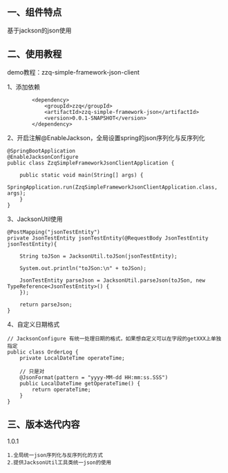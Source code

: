 ## 一、组件特点
基于jackson的json使用

## 二、使用教程
demo教程：zzq-simple-framework-json-client

1、添加依赖
```
        <dependency>
            <groupId>zzq</groupId>
            <artifactId>zzq-simple-framework-json</artifactId>
            <version>0.0.1-SNAPSHOT</version>
        </dependency>
```
2、开启注解@EnableJackson，全局设置spring的json序列化与反序列化
```
@SpringBootApplication
@EnableJacksonConfigure
public class ZzqSimpleFrameworkJsonClientApplication {

    public static void main(String[] args) {
        SpringApplication.run(ZzqSimpleFrameworkJsonClientApplication.class, args);
    }
}
```
3、JacksonUtil使用
```
@PostMapping("jsonTestEntity")
private JsonTestEntity jsonTestEntity(@RequestBody JsonTestEntity jsonTestEntity){

    String toJSon = JacksonUtil.toJSon(jsonTestEntity);

    System.out.println("toJSon:\n" + toJSon);

    JsonTestEntity parseJson = JacksonUtil.parseJson(toJSon, new TypeReference<JsonTestEntity>() {
    });

    return parseJson;
}
```
4、自定义日期格式
```
// JacksonConfigure 有统一处理日期的格式，如果想自定义可以在字段的getXXX上单独指定
public class OrderLog {
    private LocalDateTime operateTime;

    // 只是对
    @JsonFormat(pattern = "yyyy-MM-dd HH:mm:ss.SSS")
    public LocalDateTime getOperateTime() {
        return operateTime;
    }
}
```
## 三、版本迭代内容
1.0.1
```
1.全局统一json序列化与反序列化的方式
2.提供JacksonUtil工具类统一json的使用
```



